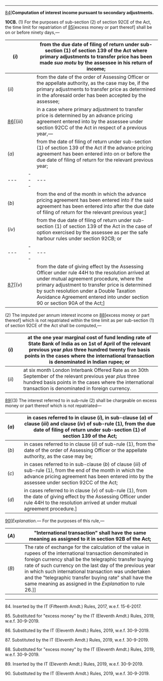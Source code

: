 ****  
  
[84](javascript:ShowFootnote\('fn84'\);)[**Computation of interest income pursuant to secondary adjustments.**

**10CB.** (1) For the purposes of sub-section (2) of section 92CE of the Act, the time limit for repatriation of [85](javascript:ShowFootnote\('fn85'\);)[excess money or part thereof] shall be on or before ninety days,—

(_i_)|  |  from the due date of filing of return under sub-section (1) of section 139 of the Act where primary adjustments to transfer price has been made _suo motu_ by the assessee in his return of income;  
---|---|---  
(_ii_)|  |  from the date of the order of Assessing Officer or the appellate authority, as the case may be, if the primary adjustments to transfer price as determined in the aforesaid order has been accepted by the assessee;  
[86](javascript:ShowFootnote\('fn86'\);)[(_iii_)|  |  in a case where primary adjustment to transfer price is determined by an advance pricing agreement entered into by the assessee under section 92CC of the Act in respect of a previous year,—   
(_a_)|  |  from the date of filing of return under sub-section (1) of section 139 of the Act if the advance pricing agreement has been entered into on or before the due date of filing of return for the relevant previous year;  
---|---|---  
(_b_)|  |  from the end of the month in which the advance pricing agreement has been entered into if the said agreement has been entered into after the due date of filing of return for the relevant previous year;]  
(_iv_)|  |  from the due date of filing of return under sub-section (1) of section 139 of the Act in the case of option exercised by the assessee as per the safe harbour rules under section 92CB; or  
---|---|---  
[87](javascript:ShowFootnote\('fn87'\);)[(_v_)|  |  from the date of giving effect by the Assessing Officer under rule 44H to the resolution arrived at under mutual agreement procedure, where the primary adjustment to transfer price is determined by such resolution under a Double Taxation Avoidance Agreement entered into under section 90 or section 90A of the Act;]  
  
(2) The imputed per annum interest income on [88](javascript:ShowFootnote\('fn88'\);)[excess money or part thereof] which is not repatriated within the time limit as per sub-section (1) of section 92CE of the Act shall be computed,—

(_i_)|  |  at the one year marginal cost of fund lending rate of State Bank of India as on 1st of April of the relevant previous year _plus_ three hundred twenty five basis points in the cases where the international transaction is denominated in Indian rupee; or  
---|---|---  
(_ii_)|  |  at six month London Interbank Offered Rate as on 30th September of the relevant previous year _plus_ three hundred basis points in the cases where the international transaction is denominated in foreign currency.  
  
[89](javascript:ShowFootnote\('fn89'\);)[(3) The interest referred to in sub-rule (2) shall be chargeable on excess money or part thereof which is not repatriated—

(_a_)|  |  in cases referred to in clause (_i_), in sub-clause (_a_) of clause (_iii_) and clause (_iv_) of sub-rule (1), from the due date of filing of return under sub-section (1) of section 139 of the Act;  
---|---|---  
(_b_)|  |  in cases referred to in clause (_ii_) of sub-rule (1), from the date of the order of Assessing Officer or the appellate authority, as the case may be;  
(_c_)|  |  in cases referred to in sub-clause (_b_) of clause (_iii_) of sub-rule (1), from the end of the month in which the advance pricing agreement has been entered into by the assessee under section 92CC of the Act;  
(_d_)|  |  in cases referred to in clause (_v_) of sub-rule (1), from the date of giving effect by the Assessing Officer under rule 44H to the resolution arrived at under mutual agreement procedure.]  
  
[90](javascript:ShowFootnote\('fn90'\);)[_Explanation.—_ For the purposes of this rule,—

(_A_)|  |  "International transaction" shall have the same meaning as assigned to it in section 92B of the Act;  
---|---|---  
(_B_)|  |  The rate of exchange for the calculation of the value in rupees of the international transaction denominated in foreign currency shall be the telegraphic transfer buying rate of such currency on the last day of the previous year in which such international transaction was undertaken and the "telegraphic transfer buying rate" shall have the same meaning as assigned in the _Explanation_ to rule 26.]]  
  
* * *

84\. Inserted by the IT (Fifteenth Amdt.) Rules, 2017, w.e.f. 15-6-2017.

85\. Substituted for "excess money" by the IT (Eleventh Amdt.) Rules, 2019, w.e.f. 30-9-2019.

86\. Substituted by the IT (Eleventh Amdt.) Rules, 2019, w.e.f. 30-9-2019. 

87\. Substituted by the IT (Eleventh Amdt.) Rules, 2019, w.e.f. 30-9-2019. 

88\. Substituted for "excess money" by the IT (Eleventh Amdt.) Rules, 2019, w.e.f. 30-9-2019. 

89\. Inserted by the IT (Eleventh Amdt.) Rules, 2019, w.e.f. 30-9-2019. 

90\. Substituted by the IT (Eleventh Amdt.) Rules, 2019, w.e.f. 30-9-2019.